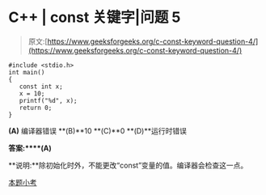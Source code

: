 # C++ | const 关键字|问题 5

> 原文:[https://www.geeksforgeeks.org/c-const-keyword-question-4/](https://www.geeksforgeeks.org/c-const-keyword-question-4/)

```
#include <stdio.h>
int main()
{
   const int x;
   x = 10;
   printf("%d", x);
   return 0;
}
```

**(A)** 编译器错误
**(B)**10
**(C)**0
**(D)**运行时错误

**答案:****(A)**

**说明:**除初始化时外，不能更改“const”变量的值。编译器会检查这一点。

[本题小考](https://www.geeksforgeeks.org/c-plus-plus-gq/const-keyword-gq/)